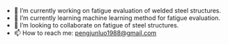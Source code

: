 - 🔭 I’m currently working on fatigue evaluation of welded steel structures.
- 🌱 I’m currently learning machine learning method for fatigue evaluation.
- 👯 I’m looking to collaborate on fatigue of steel structures.
- 📫 How to reach me: pengjunluo1988@gmail.com

